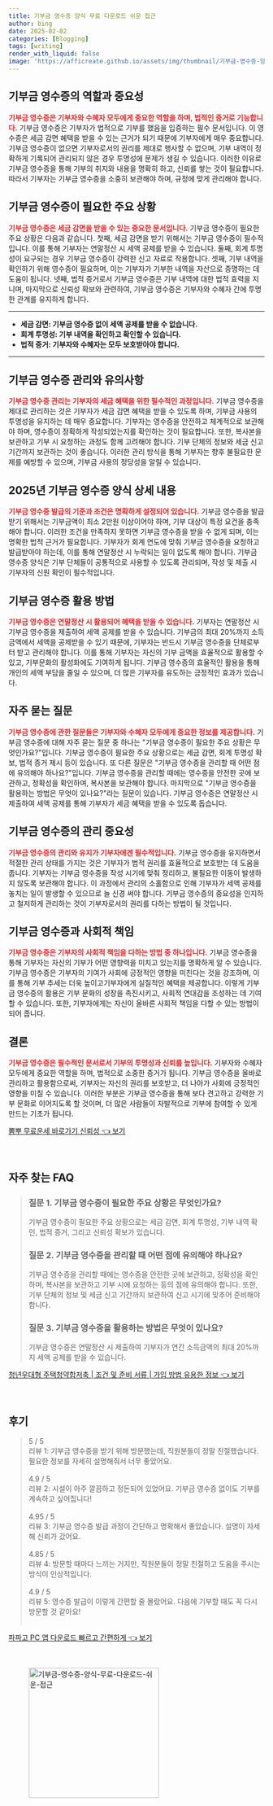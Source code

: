 ```yaml
---
title: 기부금 영수증 양식 무료 다운로드 쉬운 접근
author: bing
date: 2025-02-02
categories: [Blogging]
tags: [writing]
render_with_liquid: false
image: 'https://afficreate.github.io/assets/img/thumbnail/기부금-영수증-양식-무료-다운로드-쉬운-접근.webp'
---
```



<h2 id='기부금 영수증의 역할과 중요성'>기부금 영수증의 역할과 중요성</h2>

<p><b><span style="color: #ee2323;">기부금 영수증은 기부자와 수혜자 모두에게 중요한 역할을 하며, 법적인 증거로 기능합니다.</span></b> 기부금 영수증은 기부자가 법적으로 기부를 했음을 입증하는 필수 문서입니다. 이 영수증은 세금 감면 혜택을 받을 수 있는 근거가 되기 때문에 기부자에게 매우 중요합니다. 기부금 영수증이 없으면 기부자로서의 권리를 제대로 행사할 수 없으며, 기부 내역이 정확하게 기록되어 관리되지 않은 경우 투명성에 문제가 생길 수 있습니다. 이러한 이유로 기부금 영수증을 통해 기부의 취지와 내용을 명확히 하고, 신뢰를 쌓는 것이 필요합니다. 따라서 기부자는 기부금 영수증을 소중히 보관해야 하며, 규정에 맞게 관리해야 합니다.</p>

<h2 id='기부금 영수증 필요성'>기부금 영수증이 필요한 주요 상황</h2>

<p><b><span style="color: #ee2323;">기부금 영수증은 세금 감면을 받을 수 있는 중요한 문서입니다.</span></b> 기부금 영수증이 필요한 주요 상황은 다음과 같습니다. 첫째, 세금 감면을 받기 위해서는 기부금 영수증이 필수적입니다. 이를 통해 기부자는 연말정산 시 세액 공제를 받을 수 있습니다. 둘째, 회계 투명성이 요구되는 경우 기부금 영수증이 강력한 신고 자료로 작용합니다. 셋째, 기부 내역을 확인하기 위해 영수증이 필요하며, 이는 기부자가 기부한 내역을 자산으로 증명하는 데 도움이 됩니다. 넷째, 법적 증거로서 기부금 영수증은 기부 내역에 대한 법적 효력을 지니며, 마지막으로 신뢰성 확보와 관련하여, 기부금 영수증은 기부자와 수혜자 간에 투명한 관계를 유지하게 합니다.</p>

<hr />

<ul>
    <li><b>세금 감면: 기부금 영수증 없이 세액 공제를 받을 수 없습니다.</b></li>
    <li><b>회계 투명성: 기부 내역을 확인하고 확인할 수 있습니다.</b></li>
    <li><b>법적 증거: 기부자와 수혜자는 모두 보호받아야 합니다.</b></li>
</ul>

<hr />

<h2 id='기부금 영수증 관리'>기부금 영수증 관리와 유의사항</h2>

<p><b><span style="color: #ee2323;">기부금 영수증 관리는 기부자의 세금 혜택을 위한 필수적인 과정입니다.</span></b> 기부금 영수증을 제대로 관리하는 것은 기부자가 세금 감면 혜택을 받을 수 있도록 하며, 기부금 사용의 투명성을 유지하는 데 매우 중요합니다. 기부자는 영수증을 안전하고 체계적으로 보관해야 하며, 영수증이 정확하게 작성되었는지를 확인하는 것이 필요합니다. 또한, 복사본을 보관하고 기부 시 요청하는 과정도 함께 고려해야 합니다. 기부 단체의 정보와 세금 신고 기간까지 보관하는 것이 좋습니다. 이러한 관리 방식을 통해 기부자는 향후 불필요한 문제를 예방할 수 있으며, 기부금 사용의 정당성을 알릴 수 있습니다.</p>

<h2 id='기부금 영수증 발급 기준'>2025년 기부금 영수증 양식 상세 내용</h2>

<p><b><span style="color: #ee2323;">기부금 영수증 발급의 기준과 조건은 명확하게 설정되어 있습니다.</span></b> 기부금 영수증을 발급받기 위해서는 기부금액이 최소 2만원 이상이어야 하며, 기부 대상이 특정 요건을 충족해야 합니다. 이러한 조건을 만족하지 못하면 기부금 영수증을 받을 수 없게 되며, 이는 명확한 법적 근거가 필요합니다. 기부자가 회계 연도에 맞춰 기부금 영수증을 요청하고 발급받아야 하는데, 이를 통해 연말정산 시 누락되는 일이 없도록 해야 합니다. 기부금 영수증 양식은 기부 단체들이 공통적으로 사용할 수 있도록 관리되며, 작성 및 제출 시 기부자의 신원 확인이 필수적입니다.</p>

<h2 id='기부금 영수증 활용 방법'>기부금 영수증 활용 방법</h2>

<p><b><span style="color: #ee2323;">기부금 영수증은 연말정산 시 활용되어 혜택을 받을 수 있습니다.</span></b> 기부자는 연말정산 시 기부금 영수증을 제출하여 세액 공제를 받을 수 있습니다. 기부금의 최대 20%까지 소득금액에서 세액을 공제받을 수 있기 때문에, 기부자는 반드시 기부금 영수증을 단체로부터 받고 관리해야 합니다. 이를 통해 기부자는 자신의 기부 금액을 효율적으로 활용할 수 있고, 기부문화의 활성화에도 기여하게 됩니다. 기부금 영수증의 효율적인 활용을 통해 개인의 세액 부담을 줄일 수 있으며, 더 많은 기부자를 유도하는 긍정적인 효과가 있습니다.</p>

<h2 id='자주 묻는 질문'>자주 묻는 질문</h2>

<p><b><span style="color: #ee2323;">기부금 영수증에 관한 질문들은 기부자와 수혜자 모두에게 중요한 정보를 제공합니다.</span></b> 기부금 영수증에 대해 자주 묻는 질문 중 하나는 "기부금 영수증이 필요한 주요 상황은 무엇인가요?"입니다. 기부금 영수증이 필요한 주요 상황으로는 세금 감면, 회계 투명성 확보, 법적 증거 제시 등이 있습니다. 또 다른 질문은 "기부금 영수증을 관리할 때 어떤 점에 유의해야 하나요?"입니다. 기부금 영수증을 관리할 때에는 영수증을 안전한 곳에 보관하고, 정확성을 확인하며, 복사본을 보관해야 합니다. 마지막으로 "기부금 영수증을 활용하는 방법은 무엇이 있나요?"라는 질문이 있습니다. 기부금 영수증은 연말정산 시 제출하여 세액 공제를 통해 기부자가 세금 혜택을 받을 수 있도록 돕습니다.</p>

<h2 id='기부금 영수증의 관리의 중요성'>기부금 영수증의 관리 중요성</h2>

<p><b><span style="color: #ee2323;">기부금 영수증의 관리와 유지가 기부자에겐 필수적입니다.</span></b> 기부금 영수증을 유지하면서 적절한 관리 상태를 가지는 것은 기부자가 법적 권리를 효율적으로 보호받는 데 도움을 줍니다. 기부자는 기부금 영수증을 작성 시기에 맞춰 정리하고, 불필요한 이동이 발생하지 않도록 보관해야 합니다. 이 과정에서 관리의 소홀함으로 인해 기부자가 세액 공제를 놓치는 일이 발생할 수 있으므로 늘 신경 써야 합니다. 기부금 영수증의 중요성을 인지하고 철저하게 관리하는 것이 기부자로서의 권리를 다하는 방법이 될 것입니다.</p>

<h2 id='기부금 영수증과 사회적 책임'>기부금 영수증과 사회적 책임</h2>

<p><b><span style="color: #ee2323;">기부금 영수증은 기부자의 사회적 책임을 다하는 방법 중 하나입니다.</span></b> 기부금 영수증을 통해 기부자는 자신의 기부가 어떤 영향력을 미치고 있는지를 명확하게 알 수 있습니다. 기부금 영수증은 기부자의 기여가 사회에 긍정적인 영향을 미친다는 것을 강조하며, 이를 통해 기부 추세는 더욱 높이고기부자에게 실질적인 혜택을 제공합니다. 이렇게 기부금 영수증의 활용은 기부 문화의 성장을 촉진시키고, 사회적 연대감을 조성하는 데 기여할 수 있습니다. 또한, 기부자에게는 자신이 올바른 사회적 책임을 다할 수 있는 방법이 되어 줍니다.</p>

<h2 id='결론'>결론</h2>

<p><b><span style="color: #ee2323;">기부금 영수증은 필수적인 문서로서 기부의 투명성과 신뢰를 높입니다.</span></b> 기부자와 수혜자 모두에게 중요한 역할을 하며, 법적으로 소중한 증거가 됩니다. 기부금 영수증을 올바로 관리하고 활용함으로써, 기부자는 자신의 권리를 보호받고, 더 나아가 사회에 긍정적인 영향을 미칠 수 있습니다. 이러한 부분은 기부금 영수증을 통해 보다 견고하고 강력한 기부 문화로 이어지도록 할 것이며, 더 많은 사람들이 자발적으로 기부에 참여할 수 있게 만드는 기초가 됩니다.</p>


<p><a class="click-button" title="뽐뿌 무료운세 바로가기 신뢰성" href="https://afficreate.github.io/posts/%EB%BD%90%EB%BF%8C-%EB%AC%B4%EB%A3%8C%EC%9A%B4%EC%84%B8-%EB%B0%94%EB%A1%9C%EA%B0%80%EA%B8%B0-%EC%8B%A0%EB%A2%B0%EC%84%B1/" rel="dofollow">뽐뿌 무료운세 바로가기 신뢰성 👈 보기</a></p><br>
<h2 id='자주_찾는_FAQ'>자주 찾는 FAQ</h2>
<div itemscope="" itemtype="https://schema.org/FAQPage"> 
<blockquote> 
<div itemscope="" itemprop="mainEntity" itemtype="https://schema.org/Question"> 
<h3 itemprop="name">질문 1. 기부금 영수증이 필요한 주요 상황은 무엇인가요?</h3> 
<div itemscope="" itemprop="acceptedAnswer" itemtype="https://schema.org/Answer"> 
<span itemprop="text"> 
<p>기부금 영수증이 필요한 주요 상황으로는 세금 감면, 회계 투명성, 기부 내역 확인, 법적 증거, 그리고 신뢰성 확보가 있습니다.</p> 
</span> 
</div> 
</div> 
<div itemscope="" itemprop="mainEntity" itemtype="https://schema.org/Question"> 
<h3 itemprop="name">질문 2. 기부금 영수증을 관리할 때 어떤 점에 유의해야 하나요?</h3> 
<div itemscope="" itemprop="acceptedAnswer" itemtype="https://schema.org/Answer"> 
<span itemprop="text"> 
<p>기부금 영수증을 관리할 때에는 영수증을 안전한 곳에 보관하고, 정확성을 확인하며, 복사본을 보관하고 기부 시에 요청하는 등의 점에 유의해야 합니다. 또한, 기부 단체의 정보 및 세금 신고 기간까지 보관하여 신고 시기에 맞추어 준비해야 합니다.</p> 
</span> 
</div> 
</div> 
<div itemscope="" itemprop="mainEntity" itemtype="https://schema.org/Question"> 
<h3 itemprop="name">질문 3. 기부금 영수증을 활용하는 방법은 무엇이 있나요?</h3> 
<div itemscope="" itemprop="acceptedAnswer" itemtype="https://schema.org/Answer"> 
<span itemprop="text"> 
<p>기부금 영수증은 연말정산 시 제출하여 기부자가 연간 소득금액의 최대 20%까지 세액 공제를 받을 수 있습니다.</p> 
</span> 
</div> 
</div> 
</blockquote> 
</div>
<p><a class="click-button" title="청년우대형 주택청약합저축 | 조건 및 준비 서류 | 가입 방법 유용한 정보" href="https://afficreate.github.io/posts/%EC%B2%AD%EB%85%84%EC%9A%B0%EB%8C%80%ED%98%95-%EC%A3%BC%ED%83%9D%EC%B2%AD%EC%95%BD%ED%95%A9%EC%A0%80%EC%B6%95-%EC%A1%B0%EA%B1%B4-%EB%B0%8F-%EC%A4%80%EB%B9%84-%EC%84%9C%EB%A5%98-%EA%B0%80%EC%9E%85-%EB%B0%A9%EB%B2%95-%EC%9C%A0%EC%9A%A9%ED%95%9C-%EC%A0%95%EB%B3%B4/" rel="dofollow">청년우대형 주택청약합저축 | 조건 및 준비 서류 | 가입 방법 유용한 정보 👈 보기</a></p><br>
<h2 id='후기'>후기</h2>
<div itemscope itemtype="https://schema.org/Product">
  <blockquote>
  <div itemprop="review" itemscope itemtype="https://schema.org/Review">
      <div itemprop="reviewRating" itemscope itemtype="https://schema.org/Rating"> <span itemprop="ratingValue">5</span> / <span itemprop="bestRating">5</span> </div>
      <span itemprop="reviewBody">리뷰 1: 기부금 영수증을 받기 위해 방문했는데, 직원분들이 정말 친절했습니다. 필요한 정보를 자세히 설명해줘서 너무 좋았어요.</span>
  </div>
  <br>
  <div itemprop="review" itemscope itemtype="https://schema.org/Review">
      <div itemprop="reviewRating" itemscope itemtype="https://schema.org/Rating"> <span itemprop="ratingValue">4.9</span> / <span itemprop="bestRating">5</span> </div>
      <span itemprop="reviewBody">리뷰 2: 시설이 아주 깔끔하고 정돈되어 있었어요. 기부금 영수증 없이도 기부를 계속하고 싶어집니다!</span>
  </div>
  <br>
  <div itemprop="review" itemscope itemtype="https://schema.org/Review">
      <div itemprop="reviewRating" itemscope itemtype="https://schema.org/Rating"> <span itemprop="ratingValue">4.95</span> / <span itemprop="bestRating">5</span> </div>
      <span itemprop="reviewBody">리뷰 3: 기부금 영수증 발급 과정이 간단하고 명확해서 좋았습니다. 설명이 자세해 신뢰가 갔어요.</span>
  </div>
  <br>
  <div itemprop="review" itemscope itemtype="https://schema.org/Review">
      <div itemprop="reviewRating" itemscope itemtype="https://schema.org/Rating"> <span itemprop="ratingValue">4.85</span> / <span itemprop="bestRating">5</span> </div>
      <span itemprop="reviewBody">리뷰 4: 방문할 때마다 느끼는 거지만, 직원분들이 정말 친절하고 도움을 주시는 방식이 인상적입니다.</span>
  </div>
  <br>
  <div itemprop="review" itemscope itemtype="https://schema.org/Review">
      <div itemprop="reviewRating" itemscope itemtype="https://schema.org/Rating"> <span itemprop="ratingValue">4.9</span> / <span itemprop="bestRating">5</span> </div>
      <span itemprop="reviewBody">리뷰 5: 영수증 발급이 이렇게 간편할 줄 몰랐어요. 다음에 기부할 때도 꼭 다시 방문할 것 같아요!</span>
  </div>
  <br>
  </blockquote>
</div>
<p><a class="click-button" title="파파고 PC 앱 다운로드 빠르고 간편하게" href="https://afficreate.github.io/posts/%ED%8C%8C%ED%8C%8C%EA%B3%A0-PC-%EC%95%B1-%EB%8B%A4%EC%9A%B4%EB%A1%9C%EB%93%9C-%EB%B9%A0%EB%A5%B4%EA%B3%A0-%EA%B0%84%ED%8E%B8%ED%95%98%EA%B2%8C/" rel="dofollow">파파고 PC 앱 다운로드 빠르고 간편하게 👈 보기</a></p><br>
<figure class="image"><img src="https://afficreate.github.io/assets/img/thumbnail/기부금-영수증-양식-무료-다운로드-쉬운-접근.webp" alt="기부금-영수증-양식-무료-다운로드-쉬운-접근" width="256" height="256"></figure>